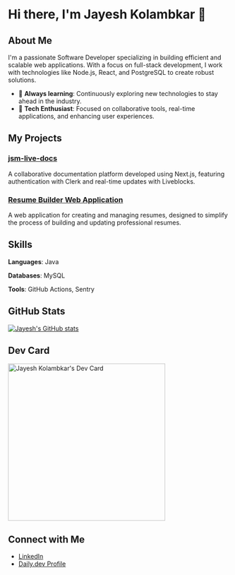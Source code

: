 # Hi there, I'm Jayesh Kolambkar 👋

## About Me
I'm a passionate Software Developer specializing in building efficient and scalable web applications. With a focus on full-stack development, I work with technologies like Node.js, React, and PostgreSQL to create robust solutions.

- 🌱 **Always learning**: Continuously exploring new technologies to stay ahead in the industry.
- 🎯 **Tech Enthusiast**: Focused on collaborative tools, real-time applications, and enhancing user experiences.

## My Projects
### [jsm-live-docs](https://github.com/JayeshK20/jsm-live-docs)
A collaborative documentation platform developed using Next.js, featuring authentication with Clerk and real-time updates with Liveblocks.

### [Resume Builder Web Application](https://github.com/JayeshK20/Resume-Builder-Web-Application)
A web application for creating and managing resumes, designed to simplify the process of building and updating professional resumes.

## Skills
**Languages**: Java 

**Databases**: MySQL  

**Tools**: GitHub Actions, Sentry

## GitHub Stats
[![Jayesh's GitHub stats](https://github-readme-stats.vercel.app/api?username=JayeshK20&show_icons=true&theme=radical)](https://github.com/JayeshK20)

## Dev Card
<a href="https://app.daily.dev/jayeshkolambkar"><img src="https://api.daily.dev/devcards/v2/vWJGQNhllAEGJOi2E5esb.png?r=qan&type=default" width="356" alt="Jayesh Kolambkar's Dev Card"/></a>

## Connect with Me
- [LinkedIn](https://www.linkedin.com/in/jayesh-kolambkar-9b0185246/)
- [Daily.dev Profile](https://app.daily.dev/jayeshkolambkar)
